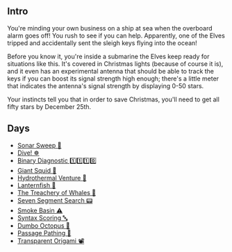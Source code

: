 ## Intro

You're minding your own business on a ship at sea when the overboard alarm goes off! You rush to see if you can help. Apparently, one of the Elves tripped and accidentally sent the sleigh keys flying into the ocean!

Before you know it, you're inside a submarine the Elves keep ready for situations like this. It's covered in Christmas lights (because of course it is), and it even has an experimental antenna that should be able to track the keys if you can boost its signal strength high enough; there's a little meter that indicates the antenna's signal strength by displaying 0-50 stars.

Your instincts tell you that in order to save Christmas, you'll need to get all fifty stars by December 25th.

## Days

- [Sonar Sweep 🚢](https://github.com/Ian-Cross/Advent-of-Code/blob/master/2021/day01/README.md)
- [Dive! ☸️](https://github.com/Ian-Cross/Advent-of-Code/blob/master/2021/day02/README.md)
- [Binary Diagnostic 1️⃣1️⃣1️⃣0️⃣](https://github.com/Ian-Cross/Advent-of-Code/blob/master/2021/day03/README.md)
- [Giant Squid 🐙](https://github.com/Ian-Cross/Advent-of-Code/blob/master/2021/day04/README.md)
- [Hydrothermal Venture 🌋](https://github.com/Ian-Cross/Advent-of-Code/blob/master/2021/day05/README.md)
- [Lanternfish 🐠](https://github.com/Ian-Cross/Advent-of-Code/blob/master/2021/day06/README.md)
- [The Treachery of Whales 🦀](https://github.com/Ian-Cross/Advent-of-Code/blob/master/2021/day07/README.md)
- [Seven Segment Search 📟](https://github.com/Ian-Cross/Advent-of-Code/blob/master/2021/day08/README.md)
- [Smoke Basin ⚠️](https://github.com/Ian-Cross/Advent-of-Code/blob/master/2021/day09/README.md)
- [Syntax Scoring 🔤](https://github.com/Ian-Cross/Advent-of-Code/blob/master/2021/day10/README.md)
- [Dumbo Octopus 📸](https://github.com/Ian-Cross/Advent-of-Code/blob/master/2021/day11/README.md)
- [Passage Pathing 🔦](https://github.com/Ian-Cross/Advent-of-Code/blob/master/2021/day12/README.md)
- [Transparent Origami 📽️](https://github.com/Ian-Cross/Advent-of-Code/blob/master/2021/day13/README.md)